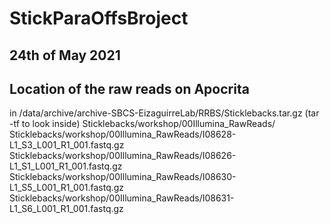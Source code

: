 # StickParaOffsBroject
## 24th of May 2021

## Location of the raw reads on Apocrita

in /data/archive/archive-SBCS-EizaguirreLab/RRBS/Sticklebacks.tar.gz (tar -tf to look inside)
Sticklebacks/workshop/00Illumina_RawReads/
Sticklebacks/workshop/00Illumina_RawReads/I08628-L1_S3_L001_R1_001.fastq.gz
Sticklebacks/workshop/00Illumina_RawReads/I08626-L1_S1_L001_R1_001.fastq.gz
Sticklebacks/workshop/00Illumina_RawReads/I08630-L1_S5_L001_R1_001.fastq.gz
Sticklebacks/workshop/00Illumina_RawReads/I08631-L1_S6_L001_R1_001.fastq.gz
